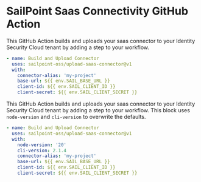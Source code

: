 # SailPoint Saas Connectivity GitHub Action

This GitHub Action builds and uploads your saas connector to your Identity Security Cloud tenant
by adding a step to your workflow.

```yaml
- name: Build and Upload Connector
  uses: sailpoint-oss/upload-saas-connector@v1
  with:
    connector-alias: 'my-project'
    base-url: ${{ env.SAIL_BASE_URL }}
    client-id: ${{ env.SAIL_CLIENT_ID }}
    client-secret: ${{ env.SAIL_CLIENT_SECRET }}
```

This GitHub Action builds and uploads your saas connector to your Identity Security Cloud tenant
by adding a step to your workflow. This block uses `node-version` and `cli-version` to overwrite the defaults.

```yaml
- name: Build and Upload Connector
  uses: sailpoint-oss/upload-saas-connector@v1
  with:
    node-version: '20'
    cli-version: 2.1.4
    connector-alias: 'my-project'
    base-url: ${{ env.SAIL_BASE_URL }}
    client-id: ${{ env.SAIL_CLIENT_ID }}
    client-secret: ${{ env.SAIL_CLIENT_SECRET }}
```
